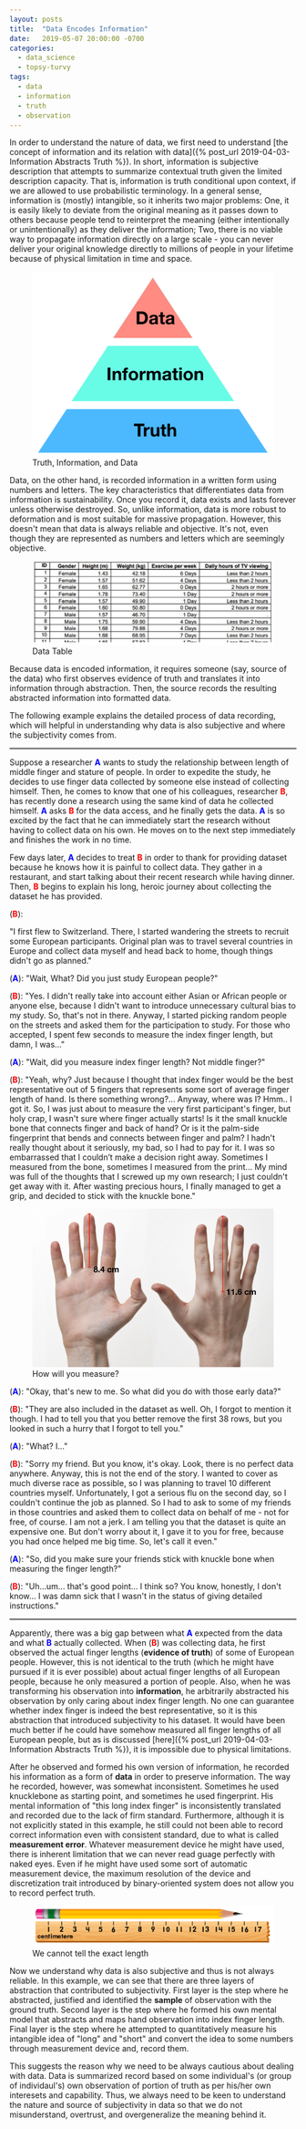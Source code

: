 ```yaml
---
layout: posts
title:  "Data Encodes Information"
date:   2019-05-07 20:00:00 -0700
categories:
  - data_science
  - topsy-turvy
tags:
  - data
  - information
  - truth
  - observation
---
```


In order to understand the nature of data, we first need to understand [the concept of information and its relation with data]({% post_url 2019-04-03-Information Abstracts Truth %}). In short, information is subjective description that attempts to summarize contextual truth given the limited description capacity. That is, information is truth conditional upon context, if we are allowed to use probabilistic terminology. In a general sense, information is (mostly) intangible, so it inherits two major problems: One, it is easily likely to deviate from the original meaning as it passes down to others because people tend to reinterpret the meaning (either intentionally or unintentionally) as they deliver the information; Two, there is no viable way to propagate information directly on a large scale - you can never deliver your original knowledge directly to millions of people in your lifetime because of physical limitation in time and space.

<figure>
  <img src="/assets/images/3layer_pyramid.png">
  <figcaption>Truth, Information, and Data</figcaption>
</figure>

Data, on the other hand, is recorded information in a written form using numbers and letters. The key characteristics that differentiates data from information is sustainability. Once you record it, data exists and lasts forever unless otherwise destroyed. So, unlike information, data is more robust to deformation and is most suitable for massive propagation. However, this doesn't mean that data is always reliable and objective. It's not, even though they are represented as numbers and letters which are seemingly objective.

<figure>
  <img src="/assets/images/data_table2.png">
  <figcaption>Data Table</figcaption>
</figure>

Because data is encoded information, it requires someone (say, source of the data) who first observes evidence of truth and translates it into information through abstraction. Then, the source records the resulting abstracted information into formatted data.
<!---That means, data goes through additional step of abstraction.--->
The following example explains the detailed process of data recording, which will helpful in understanding why data is also subjective and where the subjectivity comes from.

<hr style="height:3px;border:none;color:#808080;background-color:#808080;" />

Suppose a researcher <font color="blue"><b>A</b></font> wants to study the relationship between length of middle finger and stature of people. In order to expedite the study, he decides to use finger data collected by someone else instead of collecting himself. Then, he comes to know that one of his colleagues, researcher <font color="red"><b>B</b></font>, has recently done a research using the same kind of data he collected himself. <font color="blue"><b>A</b></font> asks <font color="red"><b>B</b></font> for the data access, and he finally gets the data. <font color="blue"><b>A</b></font> is so excited by the fact that he can immediately start the research without having to collect data on his own. He moves on to the next step immediately and finishes the work in no time.

Few days later, <font color="blue"><b>A</b></font> decides to treat <font color="red"><b>B</b></font> in order to thank for providing dataset because he knows how it is painful to collect data. They gather in a restaurant, and start talking about their recent research while having dinner. Then, <font color="red"><b>B</b></font> begins to explain his long, heroic journey about collecting the dataset he has provided.

(<font color="red"><b>B</b></font>): 
<!---I first started to collect data myself. I first decided to fly--->
"I first flew to Switzerland. There, I started wandering the streets to recruit some European participants. Original plan was to travel several countries in Europe and collect data myself and head back to home, though things didn't go as planned."
  
(<font color="blue"><b>A</b></font>): "Wait, What? Did you just study European people?"

(<font color="red"><b>B</b></font>): "Yes. I didn't really take into account either Asian or African people or anyone else, because I didn't want to introduce unnecessary cultural bias to my study. So, that's not in there. Anyway, I started picking random people on the streets and asked them for the participation to study. For those who accepted, I spent few seconds to measure the index finger length, but damn, I was..."

(<font color="blue"><b>A</b></font>): "Wait, did you measure index finger length? Not middle finger?"

(<font color="red"><b>B</b></font>): "Yeah, why? Just because I thought that index finger would be the best representative out of 5 fingers that represents some sort of average finger length of hand. Is there something wrong?... Anyway, where was I? Hmm.. I got it. So, I was just about to measure the very first participant's finger, but holy crap, I wasn't sure where finger actually starts! Is it the small knuckle bone that connects finger and back of hand? Or is it the palm-side fingerprint that bends and connects between finger and palm? I hadn't really thought about it seriously, my bad, so I had to pay for it. I was so embarrassed that I couldn’t make a decision right away. Sometimes I measured from the bone, sometimes I measured from the print... My mind was full of the thoughts that I screwed up my own research; I just couldn't get away with it. After wasting precious hours, I finally managed to get a grip, and decided to stick with the knuckle bone."

<figure>
  <img src="/assets/images/hand.png">
  <figcaption>How will you measure?</figcaption>
</figure>

(<font color="blue"><b>A</b></font>): "Okay, that's new to me. So what did you do with those early data?"

(<font color="red"><b>B</b></font>): "They are also included in the dataset as well. Oh, I forgot to mention it though. I had to tell you that you better remove the first 38 rows, but you looked in such a hurry that I forgot to tell you."

(<font color="blue"><b>A</b></font>): "What? I..."

(<font color="red"><b>B</b></font>): "Sorry my friend. But you know, it's okay. Look, there is no perfect data anywhere. Anyway, this is not the end of the story. I wanted to cover as much diverse race as possible, so I was planning to travel 10 different countries myself. Unfortunately, I got a serious flu on the second day, so I couldn't continue the job as planned. So I had to ask to some of my friends in those countries and asked them to collect data on behalf of me - not for free, of course. I am not a jerk. I am telling you that the dataset is quite an expensive one. But don't worry about it, I gave it to you for free, because you had once helped me big time. So, let's call it even."

(<font color="blue"><b>A</b></font>): "So, did you make sure your friends stick with knuckle bone when measuring the finger length?"

(<font color="red"><b>B</b></font>): "Uh...um... that's good point... I think so? You know, honestly, I don't know... I was damn sick that I wasn't in the status of giving detailed instructions."

<hr style="height:3px;border:none;color:#808080;background-color:#808080;" />

Apparently, there was a big gap between what <font color="blue"><b>A</b></font> expected from the data and what <font color="blue"><b>B</b></font> actually collected. When (<font color="red"><b>B</b></font>) was collecting data, he first observed the actual finger lengths (<b>evidence of truth</b>) of some of European people. However, this is not identical to the truth (which he might have pursued if it is ever possible) about actual finger lengths of all European people, because he only measured a portion of people. Also, when he was transforming his observation into <b>information</b>, he arbitrarily abstracted his observation by only caring about index finger length. No one can guarantee whether index finger is indeed the best representative, so it is this abstraction that introduced subjectivity to his dataset. It would have been much better if he could have somehow measured all finger lengths of all European people, but as is discussed [here]({% post_url 2019-04-03-Information Abstracts Truth %}), it is impossible due to physical limitations.

After he observed and formed his own version of information, he recorded his information as a form of <b>data</b> in order to preserve information. The way he recorded, however, was somewhat inconsistent. Sometimes he used knucklebone as starting point, and sometimes he used fingerprint. His mental information of "this long index finger" is inconsistently translated and recorded due to the lack of firm standard. Furthermore, although it is not explicitly stated in this example, he still could not been able to record correct information even with consistent standard, due to what is called <b>measurement error</b>. Whatever measurement device he might have used, there is inherent limitation that we can never read guage perfectly with naked eyes. Even if he might have used some sort of automatic measurement device, the maximum resolution of the device and discretization trait introduced by binary-oriented system does not allow you to record perfect truth.

<figure>
  <img src="/assets/images/ruler.png">
  <figcaption>We cannot tell the exact length</figcaption>
</figure>

Now we understand why data is also subjective and thus is not always reliable. In this example, we can see that there are three layers of abstraction that contributed to subjectivity. First layer is the step where he abstracted, justified and identified the <b>sample</b> of observation with the ground truth. 
Second layer is the step where he formed his own mental model that abstracts and maps hand observation into index finger length. Final layer is the step where he attempted to quantitatively measure his intangible idea of "long" and "short" and convert the idea to some numbers through measurement device and, record them.

This suggests the reason why we need to be always cautious about dealing with data. Data is summarized record based on some individual's (or group of individaul's) own observation of portion of truth as per his/her own interesets and capability. Thus, we always need to be keen to understand the nature and source of subjectivity in data so that we do not misunderstand, overtrust, and overgeneralize the meaning behind it.